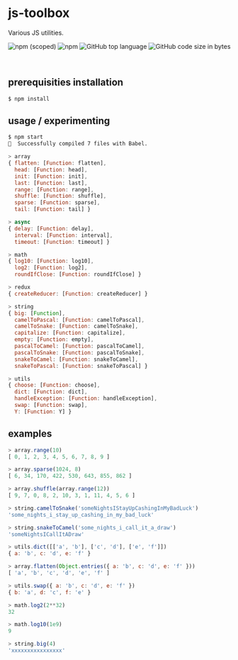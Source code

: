 # js-toolbox

Various JS utilities.

![npm (scoped)](https://img.shields.io/npm/v/@xcmats/js-toolbox.svg)
![npm](https://img.shields.io/npm/l/@xcmats/js-toolbox.svg)
![GitHub top language](https://img.shields.io/github/languages/top/drmats/js-toolbox.svg)
![GitHub code size in bytes](https://img.shields.io/github/languages/code-size/drmats/js-toolbox.svg)

<br />




## prerequisities installation

```bash
$ npm install
```




## usage / experimenting

```bash
$ npm start
🎉  Successfully compiled 7 files with Babel.
```

```javascript
> array
{ flatten: [Function: flatten],
  head: [Function: head],
  init: [Function: init],
  last: [Function: last],
  range: [Function: range],
  shuffle: [Function: shuffle],
  sparse: [Function: sparse],
  tail: [Function: tail] }

> async
{ delay: [Function: delay],
  interval: [Function: interval],
  timeout: [Function: timeout] }

> math
{ log10: [Function: log10],
  log2: [Function: log2],
  roundIfClose: [Function: roundIfClose] }

> redux
{ createReducer: [Function: createReducer] }

> string
{ big: [Function],
  camelToPascal: [Function: camelToPascal],
  camelToSnake: [Function: camelToSnake],
  capitalize: [Function: capitalize],
  empty: [Function: empty],
  pascalToCamel: [Function: pascalToCamel],
  pascalToSnake: [Function: pascalToSnake],
  snakeToCamel: [Function: snakeToCamel],
  snakeToPascal: [Function: snakeToPascal] }

> utils
{ choose: [Function: choose],
  dict: [Function: dict],
  handleException: [Function: handleException],
  swap: [Function: swap],
  Y: [Function: Y] }
```




## examples

```javascript
> array.range(10)
[ 0, 1, 2, 3, 4, 5, 6, 7, 8, 9 ]
```

```javascript
> array.sparse(1024, 8)
[ 6, 34, 170, 422, 530, 643, 855, 862 ]
```

```javascript
> array.shuffle(array.range(12))
[ 9, 7, 0, 8, 2, 10, 3, 1, 11, 4, 5, 6 ]
```

```javascript
> string.camelToSnake('someNightsIStayUpCashingInMyBadLuck')
'some_nights_i_stay_up_cashing_in_my_bad_luck'
```

```javascript
> string.snakeToCamel('some_nights_i_call_it_a_draw')
'someNightsICallItADraw'
```

```javascript
> utils.dict([['a', 'b'], ['c', 'd'], ['e', 'f']])
{ a: 'b', c: 'd', e: 'f' }
```

```javascript
> array.flatten(Object.entries({ a: 'b', c: 'd', e: 'f' }))
[ 'a', 'b', 'c', 'd', 'e', 'f' ]
```

```javascript
> utils.swap({ a: 'b', c: 'd', e: 'f' })
{ b: 'a', d: 'c', f: 'e' }
```

```javascript
> math.log2(2**32)
32
```

```javascript
> math.log10(1e9)
9
```

```javascript
> string.big(4)
'xxxxxxxxxxxxxxxx'
```
